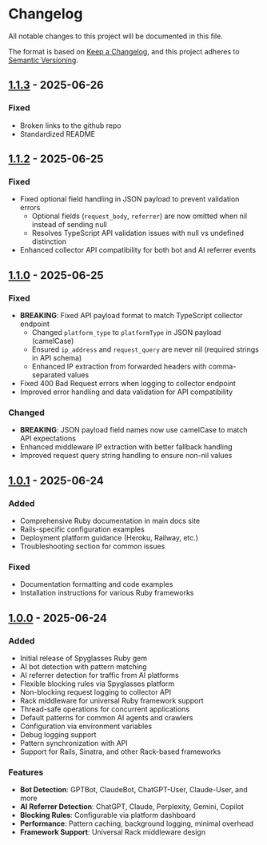 # Changelog

All notable changes to this project will be documented in this file.

The format is based on [Keep a Changelog](https://keepachangelog.com/en/1.0.0/),
and this project adheres to [Semantic Versioning](https://semver.org/spec/v2.0.0.html).

## [1.1.3] - 2025-06-26

### Fixed
- Broken links to the github repo
- Standardized README

## [1.1.2] - 2025-06-25

### Fixed
- Fixed optional field handling in JSON payload to prevent validation errors
  - Optional fields (`request_body`, `referrer`) are now omitted when nil instead of sending null
  - Resolves TypeScript API validation issues with null vs undefined distinction
- Enhanced collector API compatibility for both bot and AI referrer events

## [1.1.0] - 2025-06-25

### Fixed
- **BREAKING**: Fixed API payload format to match TypeScript collector endpoint
  - Changed `platform_type` to `platformType` in JSON payload (camelCase)
  - Ensured `ip_address` and `request_query` are never nil (required strings in API schema)
  - Enhanced IP extraction from forwarded headers with comma-separated values
- Fixed 400 Bad Request errors when logging to collector endpoint
- Improved error handling and data validation for API compatibility

### Changed
- **BREAKING**: JSON payload field names now use camelCase to match API expectations
- Enhanced middleware IP extraction with better fallback handling
- Improved request query string handling to ensure non-nil values

## [1.0.1] - 2025-06-24

### Added
- Comprehensive Ruby documentation in main docs site
- Rails-specific configuration examples
- Deployment platform guidance (Heroku, Railway, etc.)
- Troubleshooting section for common issues

### Fixed
- Documentation formatting and code examples
- Installation instructions for various Ruby frameworks

## [1.0.0] - 2025-06-24

### Added
- Initial release of Spyglasses Ruby gem
- AI bot detection with pattern matching
- AI referrer detection for traffic from AI platforms
- Flexible blocking rules via Spyglasses platform
- Non-blocking request logging to collector API
- Rack middleware for universal Ruby framework support
- Thread-safe operations for concurrent applications
- Default patterns for common AI agents and crawlers
- Configuration via environment variables
- Debug logging support
- Pattern synchronization with API
- Support for Rails, Sinatra, and other Rack-based frameworks

### Features
- **Bot Detection**: GPTBot, ClaudeBot, ChatGPT-User, Claude-User, and more
- **AI Referrer Detection**: ChatGPT, Claude, Perplexity, Gemini, Copilot
- **Blocking Rules**: Configurable via platform dashboard
- **Performance**: Pattern caching, background logging, minimal overhead
- **Framework Support**: Universal Rack middleware design

[Unreleased]: https://github.com/orchestra-code/spyglasses-ruby/compare/v1.1.2...HEAD
[1.1.3]: https://github.com/orchestra-code/spyglasses-ruby/compare/v1.1.0...v1.1.3
[1.1.2]: https://github.com/orchestra-code/spyglasses-ruby/compare/v1.1.0...v1.1.2
[1.1.0]: https://github.com/orchestra-code/spyglasses-ruby/compare/v1.0.1...v1.1.0
[1.0.1]: https://github.com/orchestra-code/spyglasses-ruby/compare/v1.0.0...v1.0.1
[1.0.0]: https://github.com/orchestra-code/spyglasses-ruby/releases/tag/v1.0.0 